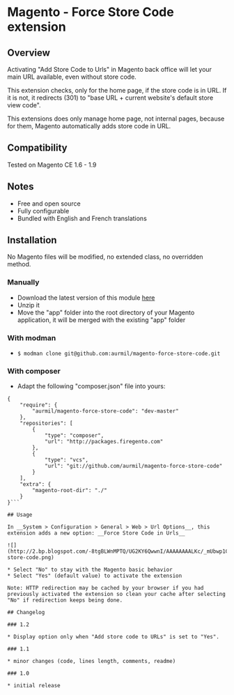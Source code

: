 # Magento - Force Store Code extension

## Overview

Activating "Add Store Code to Urls" in Magento back office will let your main URL available, even without store code.

This extension checks, only for the home page, if the store code is in URL. If it is not, it redirects (301) to "base URL + current website's default store view code".

This extensions does only manage home page, not internal pages, because for them, Magento automatically adds store code in URL.

## Compatibility

Tested on Magento CE 1.6 - 1.9

## Notes

* Free and open source
* Fully configurable
* Bundled with English and French translations

## Installation

No Magento files will be modified, no extended class, no overridden method.

### Manually

* Download the latest version of this module [here](https://github.com/aurmil/magento-force-store-code/archive/master.zip)
* Unzip it
* Move the "app" folder into the root directory of your Magento application, it will be merged with the existing "app" folder

### With modman

* ```$ modman clone git@github.com:aurmil/magento-force-store-code.git```

### With composer

* Adapt the following "composer.json" file into yours:

```
{
	"require": {
		"aurmil/magento-force-store-code": "dev-master"
	},
    "repositories": [
        {
            "type": "composer",
            "url": "http://packages.firegento.com"
        },
        {
            "type": "vcs",
            "url": "git://github.com/aurmil/magento-force-store-code"
        }
    ],
	"extra": {
		"magento-root-dir": "./"
	}
}```

## Usage

In __System > Configuration > General > Web > Url Options__, this extension adds a new option: __Force Store Code in Urls__

![](http://2.bp.blogspot.com/-8tgBLWnMPTQ/UG2KY6QwwnI/AAAAAAAALKc/_mUbwp1CRf0/s1600/force-store-code.png)

* Select "No" to stay with the Magento basic behavior
* Select "Yes" (default value) to activate the extension

Note: HTTP redirection may be cached by your browser if you had previously activated the extension so clean your cache after selecting "No" if redirection keeps being done.

## Changelog

### 1.2

* Display option only when "Add store code to URLs" is set to "Yes".

### 1.1

* minor changes (code, lines length, comments, readme)

### 1.0

* initial release
